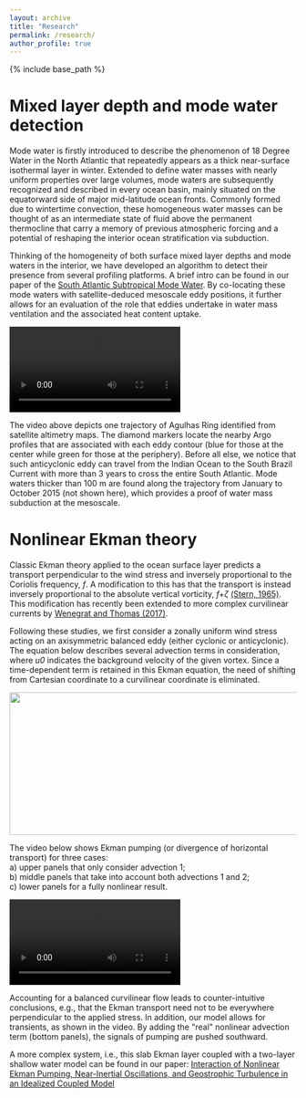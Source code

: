 ```yaml
---
layout: archive
title: "Research"
permalink: /research/
author_profile: true
---
```


{% include base_path %}

Mixed layer depth and mode water detection
======

Mode water is firstly introduced to describe the phenomenon of 18 Degree Water in the North Atlantic that repeatedly appears as a thick near-surface isothermal layer in winter. Extended to define water masses with nearly uniform properties over large volumes, mode waters are subsequently recognized and described in every ocean basin, mainly situated on the equatorward side of major mid-latitude ocean fronts. Commonly formed due to wintertime convection, these homogeneous water masses can be thought of as an intermediate state of fluid above the permanent thermocline that carry a memory of previous atmospheric forcing and a potential of reshaping the interior ocean stratification via subduction. 

Thinking of the homogeneity of both surface mixed layer depths and mode waters in the interior, we have developed an algorithm to detect their presence from several profiling platforms. A brief intro can be found in our paper of the [South Atlantic Subtropical Mode Water](https://yanxu-chen.github.io/publication/2021-12-13-SASTMW). By co-locating these mode waters with satellite-deduced mesoscale eddy positions, it further allows for an evaluation of the role that eddies undertake in water mass ventilation and the associated heat content uptake. 

<body>
  <video controls>
    <source src="https://github.com/yanxu-chen/yanxu-chen.github.io/raw/master/media/Agulhas.mp4" type="video/mp4">
    <p>Your browser doesn't support HTML5 video. Here is a <a href="viper.mp4">link to the video</a> instead.</p> 
  </video>
</body>

The video above depicts one trajectory of Agulhas Ring identified from satellite altimetry maps. The diamond markers locate the nearby Argo profiles that are associated with each eddy contour (blue for those at the center while green for those at the periphery). Before all else, we notice that such anticyclonic eddy can travel from the Indian Ocean to the South Brazil Current with more than 3 years to cross the entire South Atlantic. Mode waters thicker than 100 m are found along the trajectory from January to October 2015 (not shown here), which provides a proof of water mass subduction at the mesoscale. 


Nonlinear Ekman theory
======

Classic Ekman theory applied to the ocean surface layer predicts a transport perpendicular to the wind stress and inversely proportional to the Coriolis frequency, *f*. A modification to this has that the transport is instead inversely proportional to the absolute vertical vorticity, *f+ζ* [(Stern, 1965)](https://doi.org/10.1016/0011-7471(65)90007-0). This modification has recently been extended to more complex curvilinear currents by [Wenegrat and Thomas (2017)](https://doi.org/10.1175/JPO-D-16-0239.1).

Following these studies, we first consider a zonally uniform wind stress acting on an axisymmetric balanced eddy (either cyclonic or anticyclonic). The equation below describes several advection terms in consideration, where *u0* indicates the background velocity of the given vortex. Since a time-dependent term is retained in this Ekman equation, the need of shifting from Cartesian coordinate to a curvilinear coordinate is eliminated. 

<img src="http://yanxu-chen.github.io/images/equation.png" width="600" height="250">

The video below shows Ekman pumping (or divergence of horizontal transport) for three cases: <br />
a) upper panels that only consider advection 1; <br />
b) middle panels that take into account both advections 1 and 2; <br />
c) lower panels for a fully nonlinear result. <br />

<body>
  <video controls>
    <source src="https://github.com/yanxu-chen/yanxu-chen.github.io/raw/master/media/Ekman.mp4" type="video/mp4">
    <p>Your browser doesn't support HTML5 video. Here is a <a href="viper.mp4">link to the video</a> instead.</p> 
  </video>
</body>

Accounting for a balanced curvilinear flow leads to counter-intuitive conclusions, e.g., that the Ekman transport need not to be everywhere perpendicular to the applied stress. In addition, our model allows for transients, as shown in the video. By adding the "real" nonlinear advection term (bottom panels), the signals of pumping are pushed southward. 

A more complex system, i.e., this slab Ekman layer coupled with a two-layer shallow water model can be found in our paper: [Interaction of Nonlinear Ekman Pumping, Near-Inertial Oscillations, and Geostrophic Turbulence in an Idealized Coupled Model](https://yanxu-chen.github.io/publication/2021-03-01-Ekman)

  

